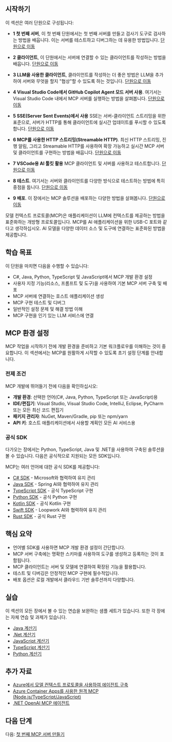 ## 시작하기

이 섹션은 여러 단원으로 구성됩니다:

- **1 첫 번째 서버**, 이 첫 번째 단원에서는 첫 번째 서버를 만들고 검사기 도구로 검사하는 방법을 배웁니다. 이는 서버를 테스트하고 디버그하는 데 유용한 방법입니다. [단원으로 이동](01-first-server/README.md)

- **2 클라이언트**, 이 단원에서는 서버에 연결할 수 있는 클라이언트를 작성하는 방법을 배웁니다. [단원으로 이동](02-client/README.md)

- **3 LLM을 사용한 클라이언트**, 클라이언트를 작성하는 더 좋은 방법은 LLM을 추가하여 서버와 무엇을 할지 "협상"할 수 있도록 하는 것입니다. [단원으로 이동](03-llm-client/README.md)

- **4 Visual Studio Code에서 GitHub Copilot Agent 모드 서버 사용**. 여기서는 Visual Studio Code 내에서 MCP 서버를 실행하는 방법을 살펴봅니다. [단원으로 이동](04-vscode/README.md)

- **5 SSE(Server Sent Events)에서 사용** SSE는 서버-클라이언트 스트리밍을 위한 표준으로, 서버가 HTTP를 통해 클라이언트에 실시간 업데이트를 푸시할 수 있도록 합니다. [단원으로 이동](05-sse-server/README.md)

- **6 MCP를 사용한 HTTP 스트리밍(Streamable HTTP)**. 최신 HTTP 스트리밍, 진행 알림, 그리고 Streamable HTTP를 사용하여 확장 가능하고 실시간 MCP 서버 및 클라이언트를 구현하는 방법을 배웁니다. [단원으로 이동](06-http-streaming/README.md)

- **7 VSCode용 AI 툴킷 활용** MCP 클라이언트 및 서버를 사용하고 테스트합니다. [단원으로 이동](07-aitk/README.md)

- **8 테스트**. 여기서는 서버와 클라이언트를 다양한 방식으로 테스트하는 방법에 특히 중점을 둡니다. [단원으로 이동](08-testing/README.md)

- **9 배포**. 이 장에서는 MCP 솔루션을 배포하는 다양한 방법을 살펴봅니다. [단원으로 이동](09-deployment/README.md)


모델 컨텍스트 프로토콜(MCP)은 애플리케이션이 LLM에 컨텍스트를 제공하는 방법을 표준화하는 개방형 프로토콜입니다. MCP를 AI 애플리케이션을 위한 USB-C 포트와 같다고 생각하십시오. AI 모델을 다양한 데이터 소스 및 도구에 연결하는 표준화된 방법을 제공합니다.

## 학습 목표

이 단원을 마치면 다음을 수행할 수 있습니다:

- C#, Java, Python, TypeScript 및 JavaScript에서 MCP 개발 환경 설정
- 사용자 지정 기능(리소스, 프롬프트 및 도구)을 사용하여 기본 MCP 서버 구축 및 배포
- MCP 서버에 연결하는 호스트 애플리케이션 생성
- MCP 구현 테스트 및 디버그
- 일반적인 설정 문제 및 해결 방법 이해
- MCP 구현을 인기 있는 LLM 서비스에 연결

## MCP 환경 설정

MCP 작업을 시작하기 전에 개발 환경을 준비하고 기본 워크플로우를 이해하는 것이 중요합니다. 이 섹션에서는 MCP를 원활하게 시작할 수 있도록 초기 설정 단계를 안내합니다.

### 전제 조건

MCP 개발에 뛰어들기 전에 다음을 확인하십시오:

- **개발 환경**: 선택한 언어(C#, Java, Python, TypeScript 또는 JavaScript)용
- **IDE/편집기**: Visual Studio, Visual Studio Code, IntelliJ, Eclipse, PyCharm 또는 모든 최신 코드 편집기
- **패키지 관리자**: NuGet, Maven/Gradle, pip 또는 npm/yarn
- **API 키**: 호스트 애플리케이션에서 사용할 계획인 모든 AI 서비스용


### 공식 SDK

다가오는 장에서는 Python, TypeScript, Java 및 .NET을 사용하여 구축된 솔루션을 볼 수 있습니다. 다음은 공식적으로 지원되는 모든 SDK입니다.

MCP는 여러 언어에 대한 공식 SDK를 제공합니다:
- [C# SDK](https://github.com/modelcontextprotocol/csharp-sdk) - Microsoft와 협력하여 유지 관리
- [Java SDK](https://github.com/modelcontextprotocol/java-sdk) - Spring AI와 협력하여 유지 관리
- [TypeScript SDK](https://github.com/modelcontextprotocol/typescript-sdk) - 공식 TypeScript 구현
- [Python SDK](https://github.com/modelcontextprotocol/python-sdk) - 공식 Python 구현
- [Kotlin SDK](https://github.com/modelcontextprotocol/kotlin-sdk) - 공식 Kotlin 구현
- [Swift SDK](https://github.com/modelcontextprotocol/swift-sdk) - Loopwork AI와 협력하여 유지 관리
- [Rust SDK](https://github.com/modelcontextprotocol/rust-sdk) - 공식 Rust 구현

## 핵심 요약

- 언어별 SDK를 사용하면 MCP 개발 환경 설정이 간단합니다.
- MCP 서버 구축에는 명확한 스키마를 사용하여 도구를 생성하고 등록하는 것이 포함됩니다.
- MCP 클라이언트는 서버 및 모델에 연결하여 확장된 기능을 활용합니다.
- 테스트 및 디버깅은 안정적인 MCP 구현에 필수적입니다.
- 배포 옵션은 로컬 개발에서 클라우드 기반 솔루션까지 다양합니다.

## 실습

이 섹션의 모든 장에서 볼 수 있는 연습을 보완하는 샘플 세트가 있습니다. 또한 각 장에는 자체 연습 및 과제가 있습니다.

- [Java 계산기](./samples/java/calculator/README.md)
- [.Net 계산기](./samples/csharp/)
- [JavaScript 계산기](./samples/javascript/README.md)
- [TypeScript 계산기](./samples/typescript/README.md)
- [Python 계산기](./samples/python/)

## 추가 자료

- [Azure에서 모델 컨텍스트 프로토콜을 사용하여 에이전트 구축](https://learn.microsoft.com/azure/developer/ai/intro-agents-mcp)
- [Azure Container Apps를 사용한 원격 MCP (Node.js/TypeScript/JavaScript)](https://learn.microsoft.com/samples/azure-samples/mcp-container-ts/mcp-container-ts/)
- [.NET OpenAI MCP 에이전트](https://learn.microsoft.com/samples/azure-samples/openai-mcp-agent-dotnet/openai-mcp-agent-dotnet/)

## 다음 단계

다음: [첫 번째 MCP 서버 만들기](01-first-server/README.md)
